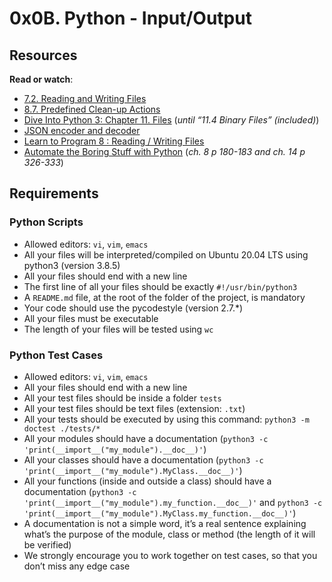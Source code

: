 # 0x0B. Python - Input/Output
## Resources

**Read or watch**:

-   [7.2. Reading and Writing Files](https://intranet.hbtn.io/rltoken/b1H-khJP64gSE3OXQaRuCA "7.2. Reading and Writing Files")
-   [8.7. Predefined Clean-up Actions](https://intranet.hbtn.io/rltoken/WK3WP_qtPhcDHJo4YNtL5A "8.7. Predefined Clean-up Actions")
-   [Dive Into Python 3: Chapter 11. Files](https://intranet.hbtn.io/rltoken/8aSPOpBZj9B1DB6GfoEWfg "Dive Into Python 3: Chapter 11. Files")  (_until “11.4 Binary Files” (included)_)
-   [JSON encoder and decoder](https://intranet.hbtn.io/rltoken/H2tqUmi9i85WeOjAbRh1Bw "JSON encoder and decoder")
-   [Learn to Program 8 : Reading / Writing Files](https://intranet.hbtn.io/rltoken/derf9VLFVDnSgX2n-drwnw "Learn to Program 8 : Reading / Writing Files")
-   [Automate the Boring Stuff with Python](https://intranet.hbtn.io/rltoken/Y77h8aeRoljlN643yKfdTg "Automate the Boring Stuff with Python")  (_ch. 8 p 180-183 and ch. 14 p 326-333_)

## Requirements

### Python Scripts

-   Allowed editors:  `vi`,  `vim`,  `emacs`
-   All your files will be interpreted/compiled on Ubuntu 20.04 LTS using python3 (version 3.8.5)
-   All your files should end with a new line
-   The first line of all your files should be exactly  `#!/usr/bin/python3`
-   A  `README.md`  file, at the root of the folder of the project, is mandatory
-   Your code should use the pycodestyle (version 2.7.*)
-   All your files must be executable
-   The length of your files will be tested using  `wc`

### Python Test Cases

-   Allowed editors:  `vi`,  `vim`,  `emacs`
-   All your files should end with a new line
-   All your test files should be inside a folder  `tests`
-   All your test files should be text files (extension:  `.txt`)
-   All your tests should be executed by using this command:  `python3 -m doctest ./tests/*`
-   All your modules should have a documentation (`python3 -c 'print(__import__("my_module").__doc__)'`)
-   All your classes should have a documentation (`python3 -c 'print(__import__("my_module").MyClass.__doc__)'`)
-   All your functions (inside and outside a class) should have a documentation (`python3 -c 'print(__import__("my_module").my_function.__doc__)'`  and  `python3 -c 'print(__import__("my_module").MyClass.my_function.__doc__)'`)
-   A documentation is not a simple word, it’s a real sentence explaining what’s the purpose of the module, class or method (the length of it will be verified)
-   We strongly encourage you to work together on test cases, so that you don’t miss any edge case

